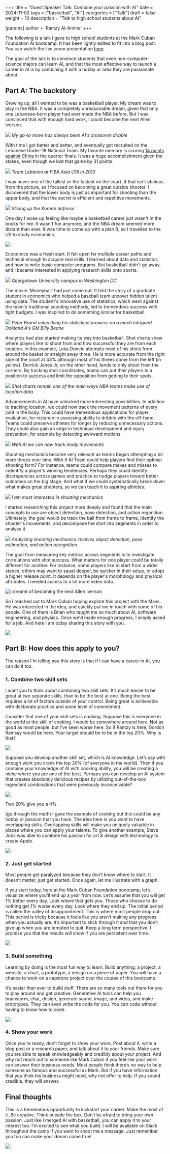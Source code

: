 +++
title = "Guest Speaker Talk: Combine your passion with AI"
date = 2024-11-02
tags = ["basketball", "AI"]
categories = ["Talk"]
draft = false
weight = 10
description = "Talk to high school students about AI"

[params]
  author = 'Ramzy Al-Amine'
+++

The following is a talk I gave to high school students at the Mark Cuban Foundation AI bootcamp. It has been lightly edited to fit into a blog post. You can watch the live zoom presentation [here](https://youtu.be/llUF-HQcioM?si=ABPS_iYe7dfuSQ0l). 

The goal of the talk is to convince students that even non-computer-science majors can learn AI, and that the most effective way to launch a career in AI is by combining it with a hobby or area they are passionate about. 

## Part A: The backstory 

Growing up, all I wanted to be was a basketball player. My dream was to play in the NBA. It was a completely unreasonable dream, given that only one Lebanese-born player had ever made the NBA before. But I was convinced that with enough hard work, I could become the next Allen Iverson.

![](/me-my-brother-and-ai.png)
*My go-to move has always been AI's crossover dribble*

With time I got better and better, and eventually got recruited on the Lebanese Under-18 National Team. My favorite memory is scoring [14 points against China](https://www.eurobasket.com/boxScores/Asian%20Championships%20U18/2010/0929_CHN_LEB.aspx) in the quarter finals. It was a huge accomplishment given the stakes, even though we lost that game by 31 points. 

![](/lebanon-u18-nt.png)
*Team Lebanon at FIBA Asia U18 in 2010*

I was never one of the tallest or the fastest on the court, if that isn't obvious from the picture, so I focused on becoming a great outside shooter. I discovered that the lower body is just as important for shooting than the upper body, and that the secret is efficient and repetitive movements. 

![](/lebanon-nt-vs-korea.png)
*Slicing up the Korean defense*

One day I woke up feeling like maybe a basketball career just wasn't in the books for me. It wasn't fun anymore, and the NBA dream seemed more distant than ever. It was time to come up with a plan B, so I travelled to the US to study economics. 

![](/nba-rain.png)

Economics was a fresh start. It felt open for multiple career paths and technical enough to acquire real skills. I learned about data and statistics, and how to write basic computer programs. But basketball didn't go away, and I became interested in applying research skills onto sports. 

![](/georgetown-campus.png)
*Georgetown University campus in Washington DC*

The movie 'Moneyball' had just come out. It told the story of a graduate student in economics who helped a baseball team uncover hidden talent using data. The student's innovative use of statistics, which went against the team's traditional scouting methods, led to tremendous success with tight budgets. I was inspired to do something similar for basketball. 

![](/moneyball.jpeg)
*Peter Brand unleashing his statistical prowess on a much intrigued Oakland A's GM Billy Beane*

Analytics had also started making its way into basketball. Shot charts show where players like to shoot from and how successful they are from each location. In this example, Luka Doncic attempts most of his shots from around the basket or straight away three. He is more accurate from the right side of the court at 43% although most of his threes come from the left (in yellow). Derrick Jones Jr, on the other hand, tends to only shoot from the corners. By tracking shot coordinates, teams can put their players in a position to success and limit the opposition from getting to their spots. 

![](/shot-charts.png)
*Shot charts remain one of the main ways NBA teams make use of location data*

Advancements in AI have unlocked more interesting possibilities. In addition to tracking location, we could now track the movement patterns of every joint in the body. This could have  tremendous applications for player evaluation, for instance in assessing ability to dribble with the off-hand. Teams could preserve athletes for longer by reducing unnecessary actions. They could also gain an edge in technique development and injury prevention, for example by detecting awkward motions. 

![](/ai-basketball-game.png)
*With AI we can now track mody movements*

Shooting mechanics became very relevant as teams began attempting a lot more threes over time. With if AI Team could help players find their optimal shooting form? For instance, teams could compare makes and misses to indentify a player's winning tendencies. Perhaps they could identify discrepencies across games and practice to nudge players toward better outcomes on the big stage. And what if we could systematically break down what makes great shooters, so we can teach it to aspiring athletes. 

![](/ai-shooting-mechanics.png)
*I am most interested in shooting mechanics*

I started researching this project more deeply and found that the main concepts to use are object detection, pose detection, and action regonition. Ultimately, the goal would be track the ball from frame to frame, identify the shooter's movements, and decompose the shot into segments in order to analyze it. 

![](/project-steps.png)
*Analyzing shooting mechanics involves object detection, pose estimation, and action recognition*

The goal from measuring key metrics across segments is to investigate correlations with shot success. What matters for one player could be totally different for another. For instance, some players like to start from a wider stance, others may want to squat deeper, be quicker in their setup, or adopt a higher release point. It depends on the player's morphology and physical attributes. I needed access to a lot more video data. 

![](/ai-shooting-stages.png 'I dreamt of becoming the next Allen Iverson')

So I reached out to Mark Cuban hoping explore this project with the Mavs. He was interested in the idea, and quickly put me in touch with some of his people. One of them is Brian who taught me so much about AI, software engineering, and physics. Once we'd made enough progress, I simply asked for a job. And here I am today sharing this story with you. 


![](/mark-cuban.png)

## Part B: How does this apply to you?

The reason I'm telling you this story is that if I can have a career in AI, you can do it too. 


### 1. Combine two skill sets

I want you to think about combining two skill sets. It’s much easier to be great at two separate skills, than to be the best at one. Being the best requires a lot of factors outside of your control. Being great is achievable with deliberate practice and some level of commitment. 

Consider that one of your skill sets is cooking. Suppose this is everyone in the world at the skill of cooking. I would be somewhere around here. Not as good as most people, but i’ve seen worse here. So if Ramzy is here, Gordon Ramsay would be here. Your target should be to be in the top 20%. Why is that? 

![](/cooking-histogram.png)

Suppose you develop another skill set, which is AI knowledge. Let’s say with enough work you crank the top 20% (of everyone in the world). Then if you combine your knowledge of AI with cooking ability, you will be creating a niche where you are one of the best. Perhaps you can develop an AI system that creates absolutely delicious recipes by utilizing out-of-the-box ingredient combinations that were previously inconceivable? 

![](/other-skill-histogram.png)

Two 20% give you a 4%. 

(go through the math)
I gave the example of cooking but this could be any hobby or passion that you have. The idea here is you want to have overlapping skills. Overlapping skills will make you uniquely valuable in places where you can apply your talents. To give another example, Steve Jobs was able to combine his passion for art & design with technology to create Apple. 

![](/combined-skill-histogram.png)

### 2. Just get started 
Most people get paralyzed because they don’t know where to start. It doesn’t matter, just get started. Once again, let me illustrate with a graph. 

If you start today, here at the Mark Cuban Foundation bootcamp, let’s visualize where you’ll end up a year from now. Let’s assume that you will get 1% better every day. Look where that gets you. Those who choose to do nothing get 1% worse every day. Look where they end up. The initial period is called the valley of disappointment. This is where most people drop out. This period is tricky because it feels like you aren’t making any progress when you actually are. It’s important to stick through it and that you don’t give up when you are tempted to quit. Keep a long term perspective. I promise you that the results will show if you are persistent over time. 

![](/learning-curve.png)


### 3. Build something

Learning by doing is the most fun way to learn. Build anything: a project, a website, a chart, a prototype, a design on a piece of paper. You will have a chance to work on a capstone project over the course of this bootcamp. 

It’s easier than ever to build stuff. There are so many tools out there for you to play around and get creative. Generative AI tools can help you brainstorm, chat, design, generate sound, image, and video, and make prototypes. They can even write the code for you. You can code without having to know how to code. 

![](/gen-ai-tools.png)

### 4. Show your work

Once you’re ready, don’t forget to show your work. Post about it, write a blog post or a research paper, and talk about it to your friends. Make sure you are able to speak knowledgeably and credibly about your project. And why not reach out to someone like Mark Cuban if you feel like your work can answer their business needs. Most people think there’s no way to help someone as famous and successful as Mark. But if you have information that you think his business might need, why not offer to help. If you sound credible, they will answer. 

## Final thoughts

This is a tremendous opportunity to kickstart your career. Make the most of it. Be creative. Think outside the box. Don’t be afraid to bring your own passion. Just like I merged AI with basketball, you can apply it to your interest too. I’m excited to see what you build. I will be available on Slack throughout the camp if you want to shoot me a message. Just remember, you too can make your dream come true! 


![](/dream-come-true.png)
